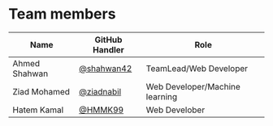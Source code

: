 # Team members

|Name|GitHub Handler|Role|
|-----|--------------|-----|
|Ahmed Shahwan | [@shahwan42](https://github.com/shahwan42) | TeamLead/Web Developer |
|Ziad Mohamed  | [@ziadnabil](https://github.com/ziadnabil) | Web Developer/Machine learning |
|Hatem Kamal   | [@HMMK99](https://github.com/HMMK99)       | Web Develober |

